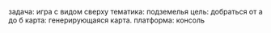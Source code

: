 задача: игра с видом сверху
тематика: подземелья
цель: добраться от а до б
карта: генерирующаяся карта.
платформа: консоль
